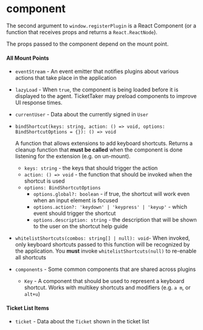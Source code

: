 # component

The second argument to `window.registerPlugin` is a React Component \(or a function that receives props and returns a `React.ReactNode`\).

The props passed to the component depend on the mount point.

#### All Mount Points

* `eventStream` - An event emitter that notifies plugins about various actions that take place in the application
* `lazyLoad` - When `true`, the component is being loaded before it is displayed to the agent. TicketTaker may preload components to improve UI response times.
* `currentUser` - Data about the currently signed in `User`
* `bindShortcut(keys: string, action: () => void, options: BindShortcutOptions = {}): () => void` 

  A function that allows extensions to add keyboard shortcuts. Returns a cleanup function that **must be called** when the component is done listening for the extension \(e.g. on un-mount\).

  * `keys: string` - the keys that should trigger the action
  * `action: () => void` - the function that should be invoked when the shortcut is used
  * `options: BindShortcutOptions`
    * `options.global?: boolean` - if true, the shortcut will work even when an input element is focused
    * `options.action?: 'keydown' | 'keypress' | 'keyup'` - which event should trigger the shortcut
    * `options.description: string` - the description that will be shown to the user on the shortcut help guide

* `whitelistShortcuts(combos: string[] | null): void`- When invoked, only keyboard shortcuts passed to this function will be recognized by the application. You **must** invoke `whitelistShortcuts(null)` to re-enable all shortcuts
* `components` - Some common components that are shared across plugins
  * `Key` - A component that should be used to represent a keyboard shortcut. Works with multikey shortcuts and modifiers \(e.g. `a m`, or `alt+u`\)

#### 

#### Ticket List Items

* `ticket` - Data about the `Ticket` shown in the ticket list

